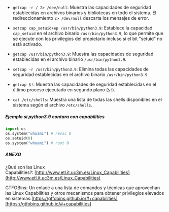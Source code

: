 
- `getcap -r / 2> /dev/null`: Muestra las capacidades de seguridad establecidas en archivos binarios y bibliotecas en todo el sistema. El redireccionamiento `2> /dev/null` descarta los mensajes de error.
    
- `setcap cap_setuid+ep /usr/bin/python3.9`: Establece la capacidad `cap_setuid` en el archivo binario `/usr/bin/python3.9`, lo que permite que se ejecute con los privilegios del propietario incluso si el bit "setuid" no está activado.
    
- `getcap /usr/bin/python3.9`: Muestra las capacidades de seguridad establecidas en el archivo binario `/usr/bin/python3.9`.
    
- `setcap -r /usr/bin/python3.9`: Elimina todas las capacidades de seguridad establecidas en el archivo binario `/usr/bin/python3.9`.
    
- `getcap $!`: Muestra las capacidades de seguridad establecidas en el último proceso ejecutado en segundo plano (`$!`).
    
- `cat /etc/shells`: Muestra una lista de todas las shells disponibles en el sistema según el archivo `/etc/shells`.

##### Ejemplo si python3.9 contara con capabilities

```python
import os 
os.system("whoami") # ressc 0
os.setuid(0)
os.system("whoami") # root 0
```

##### ANEXO 

¿Qué son las Linux Capabilities?: [http://www.etl.it.uc3m.es/Linux_Capabilities](http://www.etl.it.uc3m.es/Linux_Capabilities)

GTFOBins: Un enlace a una lista de comandos y técnicas que aprovechan las Linux Capabilities y otros mecanismos para obtener privilegios elevados en sistemas:[https://gtfobins.github.io/#+capabilities][https://gtfobins.github.io/#+capabilities] 